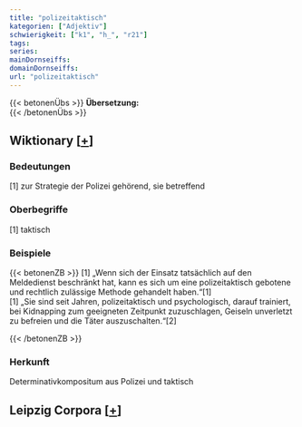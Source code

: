 ```yaml
---
title: "polizeitaktisch"
kategorien: ["Adjektiv"]
schwierigkeit: ["k1", "h_", "r21"]
tags:
series:
mainDornseiffs:
domainDornseiffs:
url: "polizeitaktisch"
---
```


{{< betonenÜbs >}}
**Übersetzung:**  
{{< /betonenÜbs >}}

## Wiktionary [[+](https://de.wiktionary.org/wiki/polizeitaktisch)]

### Bedeutungen
[1] zur Strategie der Polizei gehörend, sie betreffend  

### Oberbegriffe
[1] taktisch  

### Beispiele
{{< betonenZB >}}
[1] „Wenn sich der Einsatz tatsächlich auf den Meldedienst beschränkt hat, kann es sich um eine polizeitaktisch gebotene und rechtlich zulässige Methode gehandelt haben.“[1]  
[1] „Sie sind seit Jahren, polizeitaktisch und psychologisch, darauf trainiert, bei Kidnapping zum geeigneten Zeitpunkt zuzuschlagen, Geiseln unverletzt zu befreien und die Täter auszuschalten.“[2]  

{{< /betonenZB >}}
### Herkunft
Determinativkompositum aus Polizei und taktisch  


## Leipzig Corpora [[+](https://corpora.uni-leipzig.de/en/res?word=polizeitaktisch&corpusId=deu_newscrawl-public_2018)]

